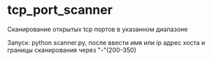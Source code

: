 # tcp_port_scanner
Сканирование открытых tcp портов в указанном диапазоне

Запуск: python scanner.py, после ввести имя или ip адрес хоста и границы сканирования через "-"(200-350)

